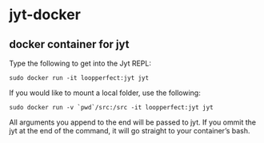 # jyt-docker
## docker container for jyt

Type the following to get into the Jyt REPL:

```
sudo docker run -it loopperfect:jyt jyt
```
If you would like to mount a local folder, use the following:

```
sudo docker run -v `pwd`/src:/src -it loopperfect:jyt jyt
```
All arguments you append to the end will be passed to jyt. If you ommit the jyt at the end of the command, it will go straight to your container’s bash.
